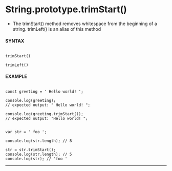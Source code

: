 # String.prototype.trimStart()

- The trimStart() method removes whitespace from the beginning of a string. trimLeft() is an alias of this method

#### **SYNTAX**

```

trimStart()

trimLeft()

```

#### **EXAMPLE**

```

const greeting = ' Hello world! ';

console.log(greeting);
// expected output: " Hello world! ";

console.log(greeting.trimStart());
// expected output: "Hello world! ";

```

```

var str = ' foo ';

console.log(str.length); // 8

str = str.trimStart();
console.log(str.length); // 5
console.log(str); // 'foo '

```

---

